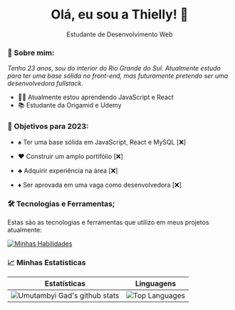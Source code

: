<h1 align="center">
  Olá, eu sou a Thielly! 👋</h1>

<p align="center"> Estudante de Desenvolvimento Web
</p>

### 👾 Sobre mim:

<p>
  <em>
    Tenho 23 anos, sou do interior do Rio Grande do Sul. Atualmente estudo para ter uma base sólida no front-end, mas futuramente pretendo ser uma desenvolvedora fullstack.
  </em>
</p>

- 👩‍💻 Atualmente estou aprendendo JavaScript e React
- 📚 Estudante da Origamid e Udemy

### 📅 Objetivos para 2023:

- ♠️ Ter uma base sólida em JavaScript, React e MySQL [❌]

- ♥️ Construir um amplo portifólio [❌]

- ♣️ Adquirir experiência na área [❌]

- ♦️ Ser aprovada em uma vaga como desenvolvedora [❌]

### 🛠 Tecnologias e Ferramentas;

Estas são as tecnologias e ferramentas que utilizo em meus projetos atualmente:

[![Minhas Habilidades](https://skillicons.dev/icons?i=html,css,js,figma,vscode,github,git)](https://skillicons.dev)

### 📈 Minhas Estatísticas

| Estatísticas                                                                                                                                                            | Linguagens                                                                                                                                                                     |
| ------------------------------------------------------------------------------------------------------------------------------------------------------------------------ | ---------------------------------------------------------------------------------------------------------------------------------------------------------------------------------- |
| ![Umutambyi Gad's github stats](https://github-readme-stats.vercel.app/api?username=thiellylopes&show_icons=true&hide_border=true&count_private=true&theme=dark) | ![Top Languages](https://github-readme-stats.vercel.app/api/top-langs/?username=thiellylopes&langs_count=10&count_private=true&hide_border=true&theme=dark&layout=compact) |
